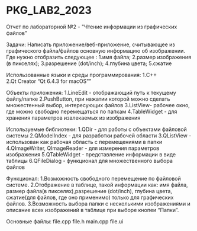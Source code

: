 # PKG_LAB2_2023
  Отчет по лабораторной №2 - "Чтение информации из графических файлов" 
  
Задачи: 
Написать приложение/веб-приложение, считывающее из графического файла/файлов основную информацию об изображении. Где нужно отобразить следующее : 
1.имя файла; 
2.размер изображения (в пикселях); 
3.разрешение (dot/inch); 
4.глубина цвета; 
5.cжатие 
 
Использованные языки и среды программирования: 
1.C++  
2.Qt Creator  “Qt 6.4.3 for macOS"” 
 
 
Объекты приложения: 
1.LineEdit -  отображающий путь к текущему файлу/папке 
2.PushButton, при нажатии которой можно сделать множестенный выбор, интересующих файлов 
3.ListView- pабочее окно, где можно свободно перемещаться по папкам 
4.TableWidget - для хранения параметров извлекаемых из изображения 
 
 
 
Используемые библиотеки: 
1.QDir - для работы с объектами файловой системы 
2.QModelIndex - для разработки рабочей области 
3.QListView - использован как  рабочая область с перемещениями в папки 
4.QImageWriter, QImageReader - для измерения параметров изображения 
5.QTableWidget - представление информации в виде таблицы 
6.QFileDialog - функционал для множественного выбора файлов 
 
Функционал: 
1.Возможность свободного перемещение по файловой системе. 
2.Отображение в таблице, такой информации как: имя файла, размер файла(в пикселях),разрешение (dot/inch), глубина цвета, сжатие(для файлов, где оно применимо) только для графических файлов. 
3.Возможность выбора папки с несколькими изображениями и описание всех изображений в таблице при выборе кнопеи “Папки”. 


Основные файлы:
file.cpp
file.h
main.cpp
file.ui
